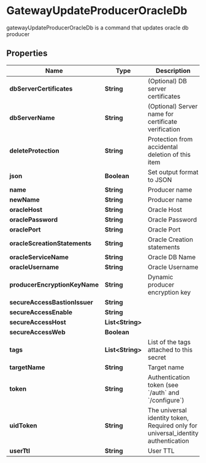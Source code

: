 

# GatewayUpdateProducerOracleDb

gatewayUpdateProducerOracleDb is a command that updates oracle db producer
## Properties

Name | Type | Description | Notes
------------ | ------------- | ------------- | -------------
**dbServerCertificates** | **String** | (Optional) DB server certificates |  [optional]
**dbServerName** | **String** | (Optional) Server name for certificate verification |  [optional]
**deleteProtection** | **String** | Protection from accidental deletion of this item |  [optional]
**json** | **Boolean** | Set output format to JSON |  [optional]
**name** | **String** | Producer name | 
**newName** | **String** | Producer name |  [optional]
**oracleHost** | **String** | Oracle Host |  [optional]
**oraclePassword** | **String** | Oracle Password |  [optional]
**oraclePort** | **String** | Oracle Port |  [optional]
**oracleScreationStatements** | **String** | Oracle Creation statements |  [optional]
**oracleServiceName** | **String** | Oracle DB Name |  [optional]
**oracleUsername** | **String** | Oracle Username |  [optional]
**producerEncryptionKeyName** | **String** | Dynamic producer encryption key |  [optional]
**secureAccessBastionIssuer** | **String** |  |  [optional]
**secureAccessEnable** | **String** |  |  [optional]
**secureAccessHost** | **List&lt;String&gt;** |  |  [optional]
**secureAccessWeb** | **Boolean** |  |  [optional]
**tags** | **List&lt;String&gt;** | List of the tags attached to this secret |  [optional]
**targetName** | **String** | Target name |  [optional]
**token** | **String** | Authentication token (see &#x60;/auth&#x60; and &#x60;/configure&#x60;) |  [optional]
**uidToken** | **String** | The universal identity token, Required only for universal_identity authentication |  [optional]
**userTtl** | **String** | User TTL |  [optional]



